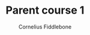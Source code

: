 ---
layout: course
permalink: "/courses/parent_course_1/course_2"
author: Cornelius Fiddlebone
title: "Parent course 1"
description: "Parent course 1 description"
parentPath: "parent_course_1"
courseDescription: "Descrizione corso 2"
activeItem: course_2
---